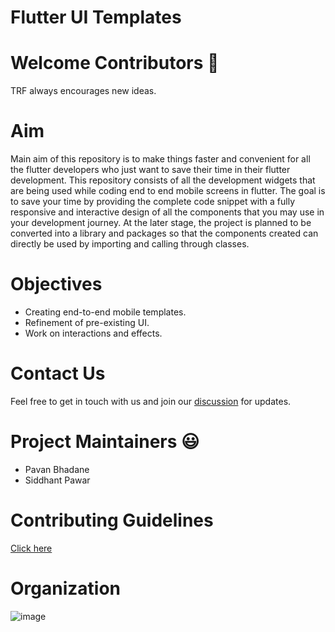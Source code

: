 # Flutter UI Templates

# Welcome Contributors 👋
TRF always encourages new ideas.

# Aim
Main aim of this repository is to make things faster and convenient for all the flutter developers who just want to save their time in their flutter development. This repository consists of all the development widgets that are being used while coding end to end mobile screens in flutter. The goal is to save your time by providing the complete code snippet with a fully responsive and interactive design of all the components that you may use in your development journey. At the later stage, the project is planned to be converted into a library and packages so that the components created can directly be used by importing and calling through classes. 

# Objectives

- Creating end-to-end mobile templates.
- Refinement of pre-existing UI. 
- Work on interactions and effects.

# Contact Us
Feel free to get in touch with us and join our [discussion](https://github.com/The-Robotics-Forum/flutter-ui-templates/discussions) for updates.

# Project Maintainers 😃
- Pavan Bhadane 
- Siddhant Pawar

# Contributing Guidelines
[Click here](CONTRIBUTING.md)

# Organization
![image](https://user-images.githubusercontent.com/90468365/178148078-f2740742-9e6d-44e0-aab3-08a74f4aacf1.png)
